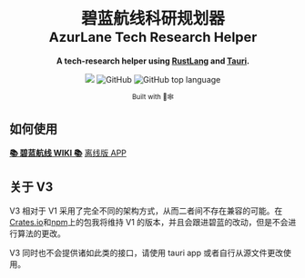 <div align="center">

  <h1>碧蓝航线科研规划器<br><sub>AzurLane Tech Research Helper</sub></h1>

<strong>A tech-research helper using <a href="https://www.rust-lang.org/">RustLang</a> and <a href="https://tauri.app">Tauri</a>.</strong>

  <p style="text-align: center">
    <a href="https://space.bilibili.com/526159315"><img src="https://img.shields.io/badge/Author-%E7%BB%9F%E5%90%88%E9%83%A825000mm%E8%A3%85%E7%94%B2%E9%99%84%E7%94%B2(526159315)-blue"></a>
    <img alt="GitHub" src="https://img.shields.io/github/license/Embers-of-the-Fire/AzurLane-Tech-Research-Helper?color=yellow">
    <img alt="GitHub top language" src="https://img.shields.io/github/languages/top/Embers-of-the-Fire/AzurLane-Tech-Research-Helper?color=green">
  </p>

<sub>Built with 🦀🕸</sub>

</div>

## 如何使用

[**📚 碧蓝航线 WIKI 📚**][azurlane-bwiki]
[离线版 APP][tauri-mine]

[azurlane-bwiki]: https://wiki.biligame.com/blhx/
[tauri-mine]: https://github.com/Embers-of-the-Fire/Azurlane-techreseach-helper-tauri/

## 关于 V3

V3 相对于 V1 采用了完全不同的架构方式，从而二者间不存在兼容的可能。在[Crates.io](crates.io)和[npm](npm.js)上的包我将维持 V1 的版本，并且会跟进碧蓝的改动，但是不会进行算法的更改。

V3 同时也不会提供诸如此类的接口，请使用 tauri app 或者自行从源文件更改使用。
